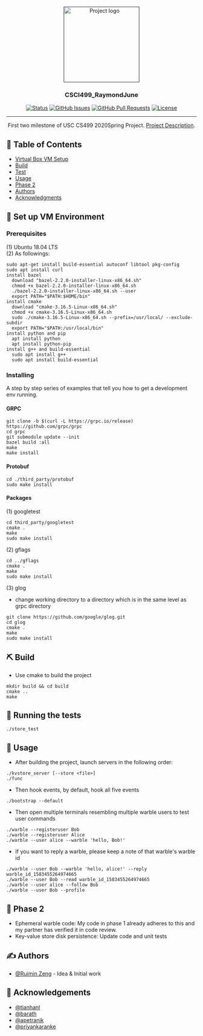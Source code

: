 <p align="center">
  <a href="" rel="noopener">
 <img width=200px height=200px src="https://i.imgur.com/6wj0hh6.jpg" alt="Project logo"></a>
</p>

<h3 align="center">CSCI499_RaymondJune</h3>

<div align="center">

[![Status](https://img.shields.io/badge/status-active-success.svg)]()
[![GitHub Issues](https://img.shields.io/github/issues/RaymondJune/Emotion_Pretend_Game.svg)](https://github.com/RaymondJune/csci499_RaymondJune/issues)
[![GitHub Pull Requests](https://img.shields.io/github/issues-pr/RaymondJune/Emotion_Pretend_Game.svg)](https://github.com/RaymondJune/csci499_RaymondJune/pulls)
[![License](https://img.shields.io/badge/license-MIT-blue.svg)](/LICENSE)

</div>

---

<p align="center">  First two milestone of USC CS499 2020Spring Project. <a href = "https://docs.google.com/document/d/1TCxCbmyiO5mpiuvH8q9FZMXzt7nT2Drwecho8i3bW6g/edit#">Project Description</a>.
    <br> 
</p>

## 📝 Table of Contents

- [Virtual Box VM Setup](#Setup)
- [Build](#built_using)
- [Test](#tests)
- [Usage](#usage)
- [Phase 2](#phase)
- [Authors](#authors)
- [Acknowledgments](#acknowledgement)

## 🏁 Set up VM Environment <a name = "Setup"></a>

### Prerequisites

(1) Ubuntu 18.04 LTS <br />
(2) As followings: 
```
sudo apt-get install build-essential autoconf libtool pkg-config 
sudo apt install curl 
install bazel
  download "bazel-2.2.0-installer-linux-x86_64.sh"
  chmod +x bazel-2.2.0-installer-linux-x86_64.sh
  ./bazel-2.2.0-installer-linux-x86_64.sh --user
  export PATH="$PATH:$HOME/bin"
install cmake
  download "cmake-3.16.5-Linux-x86_64.sh"
  chmod +x cmake-3.16.5-Linux-x86_64.sh
  sudo ./cmake-3.16.5-Linux-x86_64.sh --prefix=/usr/local/ --exclude-subdir
  export PATH="$PATH:/usr/local/bin"
install python and pip
  apt install python
  apt install python-pip
install g++ and build-essential
  sudo apt install g++
  sudo apt install build-essential
```

### Installing

A step by step series of examples that tell you how to get a development env running.

#### GRPC
```
git clone -b $(curl -L https://grpc.io/release) https://github.com/grpc/grpc 
cd grpc 
git submodule update --init 
bazel build :all 
make 
make install 
```
#### Protobuf 
```
cd ./third_party/protobuf 
sudo make install
```
#### Packages
(1) googletest
```
cd third_party/googletest 
cmake . 
make 
sudo make install 
```
(2) gflags
```
cd ../gflags 
cmake . 
make 
sudo make install 
```

(3) glog
- change working directory to a directory which is in the same level as grpc directory
```
git clone https://github.com/google/glog.git
cd glog
cmake .
make
sudo make install
```
## ⛏️ Build <a name = "built_using"></a>
- Use cmake to build the project
```
mkdir build && cd build 
cmake .. 
make 
```

## 🔧 Running the tests <a name = "tests"></a>

```
./store_test 
```

## 🎈 Usage <a name="usage"></a>

- After building the project, launch servers in the following order:
```
./kvstore_server [--store <file>]
./func
```
- Then hook events, by default, hook all five events
```
./bootstrap --default
```
- Then open multiple terminals resembling multiple warble users to test user commands
```
./warble --registeruser Bob
./warble --registeruser Alice
./warble --user alice --warble 'hello, Bob!'
```
- If you want to reply a warble, please keep a note of that warble's warble id
```
./warble --user Bob --warble 'hello, alice!' --reply warble_id_1583455264974665
./warble --user Bob --read warble_id_1583455264974665
./warble --user alice --follow Bob
./warble --user Bob --profile
```

## 🎈 Phase 2 <a name="phase"></a>
- Ephemeral warble code: My code in phase 1 already adheres to this and my partner has verified it in code review.
- Key-value store disk persistence: Update code and unit tests

## ✍️ Authors <a name = "authors"></a>

- [@Ruimin Zeng](https://github.com/RaymondJune) - Idea & Initial work


## 🎉 Acknowledgements <a name = "acknowledgement"></a>

- [@tianhanl](https://github.com/tianhanl)
- [@barath](https://github.com/barath)
- [@apetranik](https://github.com/apetranik)
- [@priyankaranke](https://github.com/priyankaranke)
